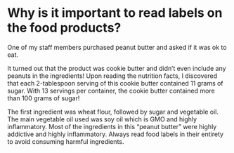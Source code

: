 # Why is it important to read labels on the food products?

One of my staff members purchased peanut butter and asked if it was ok to eat.

It turned out that the product was cookie butter and didn’t even include any peanuts in the ingredients! Upon reading the nutrition facts, I discovered that each 2-tablespoon serving of this cookie butter contained 11 grams of sugar. With 13 servings per container, the cookie butter contained more than 100 grams of sugar!

The first ingredient was wheat flour, followed by sugar and vegetable oil. The main vegetable oil used was soy oil which is GMO and highly inflammatory. Most of the ingredients in this “peanut butter” were highly addictive and highly inflammatory. Always read food labels in their entirety to avoid consuming harmful ingredients.